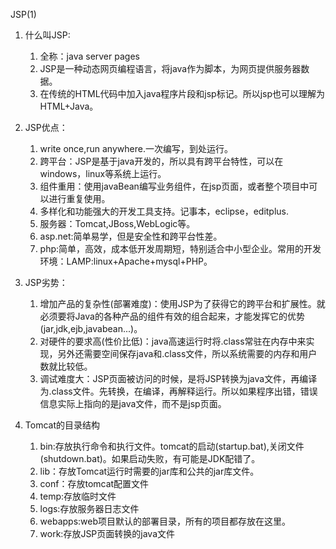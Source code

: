 JSP(1)
1. 什么叫JSP:
	1. 全称：java server pages
	2. JSP是一种动态网页编程语言，将java作为脚本，为网页提供服务器数据。
	3. 在传统的HTML代码中加入java程序片段和jsp标记。所以jsp也可以理解为HTML+Java。

2. JSP优点：
	1. write once,run anywhere.一次编写，到处运行。
	2. 跨平台：JSP是基于java开发的，所以具有跨平台特性，可以在windows，linux等系统上运行。
	3. 组件重用：使用javaBean编写业务组件，在jsp页面，或者整个项目中可以进行重复使用。
	4. 多样化和功能强大的开发工具支持。记事本，eclipse，editplus.
	5. 服务器：Tomcat,JBoss,WebLogic等。
	6. asp.net:简单易学，但是安全性和跨平台性差。
	7. php:简单，高效，成本低开发周期短，特别适合中小型企业。常用的开发环境：LAMP:linux+Apache+mysql+PHP。
3. JSP劣势：
	1. 增加产品的复杂性(部署难度)：使用JSP为了获得它的跨平台和扩展性。就必须要将Java的各种产品的组件有效的组合起来，才能发挥它的优势(jar,jdk,ejb,javabean...)。
	2. 对硬件的要求高(性价比低)：java高速运行时将.class常驻在内存中来实现，另外还需要空间保存java和.class文件，所以系统需要的内存和用户数就比较低。
	3. 调试难度大：JSP页面被访问的时候，是将JSP转换为java文件，再编译为.class文件。先转换，在编译，再解释运行。所以如果程序出错，错误信息实际上指向的是java文件，而不是jsp页面。
	
	
4. Tomcat的目录结构
	1. bin:存放执行命令和执行文件。tomcat的启动(startup.bat),关闭文件(shutdown.bat)。如果启动失败，有可能是JDK配错了。
	2. lib：存放Tomcat运行时需要的jar库和公共的jar库文件。
	3. conf：存放tomcat配置文件
	4. temp:存放临时文件
	5. logs:存放服务器日志文件
	6. webapps:web项目默认的部署目录，所有的项目都存放在这里。
	7. work:存放JSP页面转换的java文件
